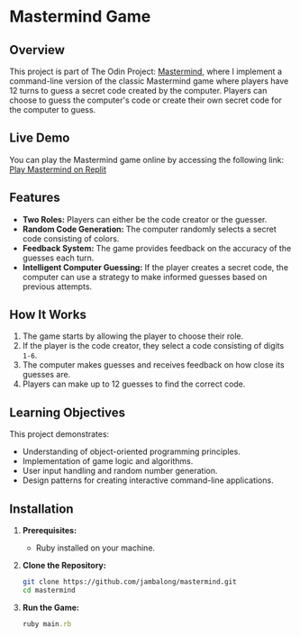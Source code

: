 # Mastermind Game

## Overview
This project is part of The Odin Project: [Mastermind](https://www.theodinproject.com/lessons/ruby-mastermind), where I implement a command-line version of the classic Mastermind game where players have 12 turns to guess a secret code created by the computer. Players can choose to guess the computer's code or create their own secret code for the computer to guess.

## Live Demo
You can play the Mastermind game online by accessing the following link:
[Play Mastermind on Replit](https://replit.com/@yourusername/mastermind)

## Features
- **Two Roles:** Players can either be the code creator or the guesser.
- **Random Code Generation:** The computer randomly selects a secret code consisting of colors.
- **Feedback System:** The game provides feedback on the accuracy of the guesses each turn.
- **Intelligent Computer Guessing:** If the player creates a secret code, the computer can use a strategy to make informed guesses based on previous attempts.

## How It Works
1. The game starts by allowing the player to choose their role.
2. If the player is the code creator, they select a code consisting of digits `1-6`.
3. The computer makes guesses and receives feedback on how close its guesses are.
4. Players can make up to 12 guesses to find the correct code.

## Learning Objectives
This project demonstrates:
- Understanding of object-oriented programming principles.
- Implementation of game logic and algorithms.
- User input handling and random number generation.
- Design patterns for creating interactive command-line applications.

## Installation
1. **Prerequisites:**
   - Ruby installed on your machine.

2. **Clone the Repository:**
   ```bash
   git clone https://github.com/jambalong/mastermind.git
   cd mastermind
   ```

3. **Run the Game:**
   ```ruby
   ruby main.rb
   ```
